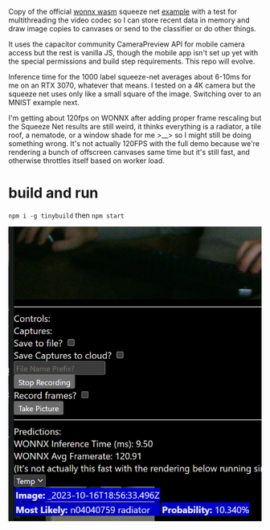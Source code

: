 Copy of the official [wonnx wasm](https://github.com/webonnx/wonnx) squeeze net [example](https://github.com/webonnx/wonnx-wasm-example) with a test for multithreading the video codec so I can store recent data in memory and draw image copies to canvases or send to the classifier or do other things. 

It uses the capacitor community CameraPreview API for mobile camera access but the rest is vanilla JS, though the mobile app isn't set up yet with the special permissions and build step requirements. This repo will evolve.

Inference time for the 1000 label squeeze-net averages about 6-10ms for me on an RTX 3070, whatever that means. I tested on a 4K camera but the squeeze net uses only like a small square of the image. Switching over to an MNIST example next.

I'm getting about 120fps on WONNX after adding proper frame rescaling but the Squeeze Net results are still weird, it thinks everything is a radiator, a tile roof, a nematode, or a window shade for me >__> so I might still be doing something wrong. It's not actually 120FPS with the full demo because we're rendering a bunch of offscreen canvases same time but it's still fast, and otherwise throttles itself based on worker load. 

# build and run
`npm i -g tinybuild` then `npm start`


![Capture](./Capture.PNG)

